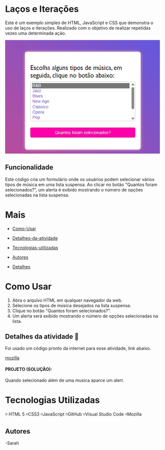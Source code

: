 # Laços e Iterações
    
Este é um exemplo simples de HTML, JavaScript e CSS que demonstra o uso de laços e iterações. Realizado com o objetivo de realizar repetidas vezes uma determinada ação. 

![Banner](img/Gif-banner.gif)

 ## Funcionalidade

Este código cria um formulário onde os usuários podem selecionar vários tipos de música em uma lista suspensa. Ao clicar no botão "Quantos foram selecionados?", um alerta é exibido mostrando o número de opções selecionadas na lista suspensa.

# Mais

* [Como-Usar](#Como-Usar)

* [Detalhes-da-atividade](#Detalhes-da-atividade)

* [Tecnologias-utilizadas](#tecnologias-utilizadas)

* [Autores](#autores)

* [Detalhes](#detalhes)

# Como Usar

1. Abra o arquivo HTML em qualquer navegador da web.
2. Selecione os tipos de música desejados na lista suspensa.
3. Clique no botão "Quantos foram selecionados?".
4. Um alerta será exibido mostrando o número de opções selecionadas na lista.

## Detalhes da atividade 🔵

 Foi usado um código pronto da internet para esse atividade, link abaixo.

 [mozilla](https://developer.mozilla.org/pt-BR/docs/Web/JavaScript/Guide/Loops_and_iteration)

#### PROJETO (SOLUÇÃO): 

Quando selecionado além de uma musica aparce um alert.


# Tecnologias Utilizadas

◽ HTML 5
◽CSS3
◽JavaScript
◽GitHub
◽Visual Studio Code
◽Mozilla


## Autores 
-Sarah

